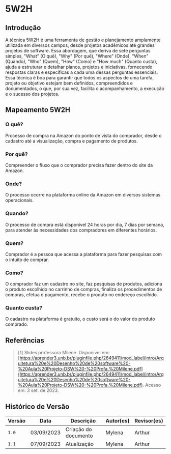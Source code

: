 # 5W2H

## Introdução
A técnica 5W2H é uma ferramenta de gestão e planejamento amplamente utilizada em diversos campos, desde projetos acadêmicos até grandes projetos de software. 
Essa abordagem, que deriva de sete perguntas simples, "What" (O quê), "Why" (Por quê), "Where" (Onde), "When" (Quando), "Who" (Quem), "How" (Como) e "How much" (Quanto custa), ajuda a estruturar e detalhar planos, projetos e iniciativas, fornecendo respostas claras e específicas a cada uma dessas perguntas essenciais. 
Essa técnica é boa para garantir que todos os aspectos de uma tarefa, projeto ou objetivo estejam bem definidos, compreendidos e documentados, o que, por sua vez, facilita o acompanhamento, a execução e o sucesso dos projetos. 

## Mapeamento 5W2H
### O quê?
Processo de compra na Amazon do ponto de vista do comprador, desde o cadastro até a visualização, compra e pagamento de produtos.
### Por quê?
Compreender o fluxo que o comprador precisa fazer dentro do site da Amazon.
### Onde?
 O processo ocorre na plataforma online da Amazon em diversos sistemas operacionais.
### Quando?
O processo de compra está disponível 24 horas por dia, 7 dias por semana, para atender às necessidades dos compradores
em diferentes horários.
### Quem?
Comprador é a pessoa que acessa a plataforma para fazer pesquisas com o intuito de comprar.
### Como?
O comprador faz um cadastro no site, faz pesquisas de produtos, adiciona o produto escolhido no carrinho de compras, finaliza os procedimentos de compras, efetua o pagamento, recebe o produto no endereço escolhido.
### Quanto custa?
O cadastro na plataforma é gratuito, o custo será o do valor do produto comprado.
## Referências
> [1] Slides professora Milene. Disponível em: [https://aprender3.unb.br/pluginfile.php/2649411/mod_label/intro/Arquitetura%20e%20Desenho%20de%20software%20-%20Aula%20Projeto-DSW%20-%20Profa.%20Milene.pdf](https://aprender3.unb.br/pluginfile.php/2649411/mod_label/intro/Arquitetura%20e%20Desenho%20de%20software%20-%20Aula%20Projeto-DSW%20-%20Profa.%20Milene.pdf). Acesso em: 3 set. de 2023.

## Histórico de Versão

| Versão | Data       | Descrição            | Autor(es) | Revisor(es) |
| ------ | ---------- | -------------------- | --------- | ----------- |
| `1.0`  | 03/09/2023 | Criação do documento | Mylena    | Arthur      |
| `1.1`  | 07/09/2023 | Atualização          | Mylena    | Arthur      |
